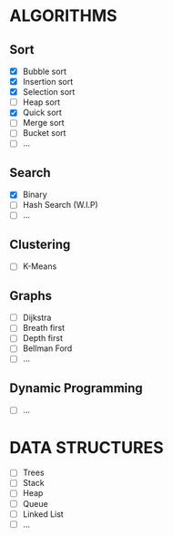 # ALGORITHMS
## Sort
- [x] Bubble sort
- [x] Insertion sort
- [x] Selection sort
- [ ] Heap sort
- [x] Quick sort
- [ ] Merge sort
- [ ] Bucket sort
- [ ] ...

## Search
- [x] Binary
- [ ] Hash Search (W.I.P)
- [ ] ...

## Clustering
- [ ] K-Means

## Graphs
- [ ] Dijkstra
- [ ] Breath first
- [ ] Depth first
- [ ] Bellman Ford
- [ ] ...

## Dynamic Programming
- [ ] ...

# DATA STRUCTURES
- [ ] Trees
- [ ] Stack
- [ ] Heap
- [ ] Queue
- [ ] Linked List
- [ ] ...

